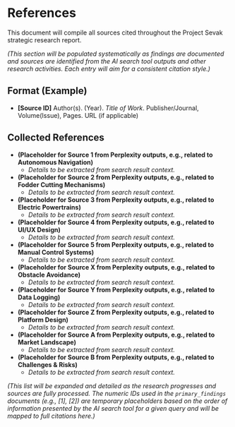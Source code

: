 # References

This document will compile all sources cited throughout the Project Sevak strategic research report.

*(This section will be populated systematically as findings are documented and sources are identified from the AI search tool outputs and other research activities. Each entry will aim for a consistent citation style.)*

## Format (Example)

*   **[Source ID]** Author(s). (Year). *Title of Work*. Publisher/Journal, Volume(Issue), Pages. URL (if applicable)

## Collected References

*   **(Placeholder for Source 1 from Perplexity outputs, e.g., related to Autonomous Navigation)**
    *   *Details to be extracted from search result context.*
*   **(Placeholder for Source 2 from Perplexity outputs, e.g., related to Fodder Cutting Mechanisms)**
    *   *Details to be extracted from search result context.*
*   **(Placeholder for Source 3 from Perplexity outputs, e.g., related to Electric Powertrains)**
    *   *Details to be extracted from search result context.*
*   **(Placeholder for Source 4 from Perplexity outputs, e.g., related to UI/UX Design)**
    *   *Details to be extracted from search result context.*
*   **(Placeholder for Source 5 from Perplexity outputs, e.g., related to Manual Control Systems)**
    *   *Details to be extracted from search result context.*
*   **(Placeholder for Source X from Perplexity outputs, e.g., related to Obstacle Avoidance)**
    *   *Details to be extracted from search result context.*
*   **(Placeholder for Source Y from Perplexity outputs, e.g., related to Data Logging)**
    *   *Details to be extracted from search result context.*
*   **(Placeholder for Source Z from Perplexity outputs, e.g., related to Platform Design)**
    *   *Details to be extracted from search result context.*
*   **(Placeholder for Source A from Perplexity outputs, e.g., related to Market Landscape)**
    *   *Details to be extracted from search result context.*
*   **(Placeholder for Source B from Perplexity outputs, e.g., related to Challenges & Risks)**
    *   *Details to be extracted from search result context.*

*(This list will be expanded and detailed as the research progresses and sources are fully processed. The numeric IDs used in the `primary_findings` documents (e.g., [1], [2]) are temporary placeholders based on the order of information presented by the AI search tool for a given query and will be mapped to full citations here.)*